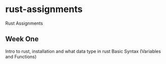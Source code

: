 # rust-assignments
Rust Assignments

## Week One
Intro to rust, installation and what data type in rust
Basic Syntax (Variables and Functions)